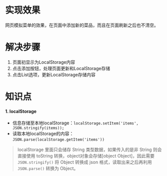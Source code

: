 # 实现效果

网页模拟菜单的效果，在页面中添加新的菜品，而且在页面刷新之后也不清空。



# 解决步骤

1. 页面初显示为LocalStorage内容
2. 点击添加按钮，处理页面更新和LocalStorage存储
3. 点击List选项，更新LocalStorage存储内容



# 知识点

#### 1. localStorage

- 信息存储至本地localStorage：`localStorage.setItem('items', JSON.stringify(items));`
- 读取本地localStorage的内容：`JSON.parse(localStorage.getItem('items'))`

>  localStorage 里面只会储存 String 类型数据，如果传入的是非 String 则会直接使用 toString 转换，object对象会存储[object Object]，因此需要`JSON.stringify()` 将 Object 转换成 json 格式，读取出来之后再利用 `JSON.parse()` 转换为 Object。

